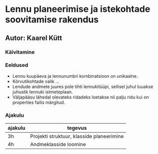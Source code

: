 
# Lennu planeerimise ja istekohtade soovitamise rakendus

## Autor: Kaarel Kütt

### Käivitamine

### Eeldused

* Lennu kuupäeva ja lennunumbri kombinatsioon on unikaalne.
* Kõrvutikohtade valik ...
* Lendude andmete juures pole tihti lennukitüüpi, sellisel juhul luuakse juhuslik lennuki istmeteplaan.
* Väljapääsu lähedal olevateks ridadeks loetakse nii palju ridu kui on properties failis märgitud.

### Ajakulu

| ajakulu | tegevus                                   |
|---------|-------------------------------------------|
| 3h      | Projekti struktuur, klasside planeerimine |
| 4h      | Andmeklasside loomine                     |
